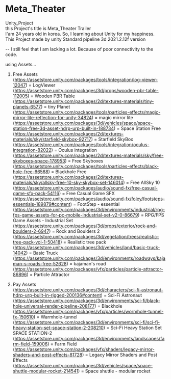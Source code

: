 # Meta_Theater
Unity_Project  
this Project's title is Meta_Theater Trailer  
I'am 24 years old in korea. So, I learning about Unity for my happiness.  
This Project made by unity Standard pipeline 3d 2021.2.12f version  
  
-- I still feel that I am lacking a lot. Because of poor connectivity to the code.  
  
using Assets...  
1. Free Assets  
(https://assetstore.unity.com/packages/tools/integration/log-viewer-12047) = LogViewer  
(https://assetstore.unity.com/packages/3d/props/wooden-pbr-table-112005) = Wooden PBR Table  
(https://assetstore.unity.com/packages/2d/textures-materials/tiny-planets-6577) = tiny Planet  
(https://assetstore.unity.com/packages/tools/particles-effects/magic-mirror-lite-reflection-for-unity-34824) = magic mirror lite  
(https://assetstore.unity.com/packages/3d/vehicles/space/space-station-free-3d-asset-hdrp-urp-built-in-188734) = Space Station Free  
(https://assetstore.unity.com/packages/2d/textures-materials/sky/starfield-skybox-92717) = Starfield SkyBox  
(https://assetstore.unity.com/packages/tools/integration/oculus-integration-82022) = Oculus integration  
(https://assetstore.unity.com/packages/2d/textures-materials/sky/free-skyboxes-space-178953) = Free Skyboxes  
(https://assetstore.unity.com/packages/tools/particles-effects/black-hole-free-66568) = Blackhole Free  
(https://assetstore.unity.com/packages/2d/textures-materials/sky/allsky-free-10-sky-skybox-set-146014) = Free AllSky 10  
(https://assetstore.unity.com/packages/audio/sound-fx/free-casual-game-sfx-pack-54116) = Free Casual Game SFX  
(https://assetstore.unity.com/packages/audio/sound-fx/foley/footsteps-essentials-189879#content) = FootStep - essential  
(https://assetstore.unity.com/packages/3d/environments/industrial/rpg-fps-game-assets-for-pc-mobile-industrial-set-v2-0-86679) = RPG/FPS Game Assets - Industrial Set  
(https://assetstore.unity.com/packages/3d/props/exterior/rock-and-boulders-2-6947) = Rock and Boulders 2  
(https://assetstore.unity.com/packages/3d/vegetation/trees/realistic-tree-pack-vol-1-50418) = Realistic tree pack  
(https://assetstore.unity.com/packages/3d/vehicles/land/basic-truck-14042) = Basic Truck  
(https://assetstore.unity.com/packages/3d/environments/roadways/kajaman-s-roads-free-52628) = kajaman's road  
(https://assetstore.unity.com/packages/vfx/particles/particle-attractor-86896) = Particle Attractor  

2. Pay Assets  
(https://assetstore.unity.com/packages/3d/characters/sci-fi-astronaut-hdrp-urp-built-in-rigged-200136#content) = Sci-Fi Astronaut  
(https://assetstore.unity.com/packages/3d/environments/sci-fi/black-hole-universal-render-pipeline-208177) = Blackhole  
(https://assetstore.unity.com/packages/vfx/particles/wormhole-tunnel-fx-150610) = Warmhole-tunnel  
(https://assetstore.unity.com/packages/3d/environments/sci-fi/sci-fi-heavy-station-set-space-station-2-208210) = Sci-Fi Heavy Station Set SPACE STATION-2  
(https://assetstore.unity.com/packages/3d/environments/landscapes/farm-field-159006) = Farm Field  
(https://assetstore.unity.com/packages/vfx/shaders/legacy-mirror-shaders-and-post-effects-81728) = Legacy Mirror Shaders and Post Effects  
(https://assetstore.unity.com/packages/3d/vehicles/space/space-shuttle-modular-rocket-214541) = Space shuttle - modular rocket